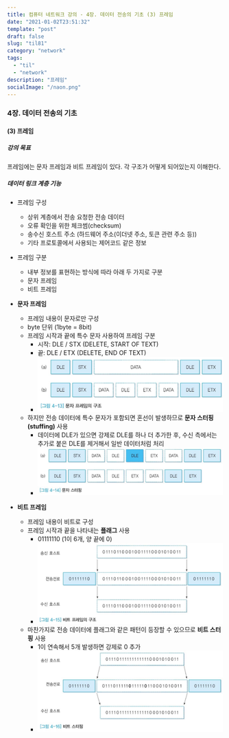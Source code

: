 ```yaml
---
title: 컴퓨터 네트워크 강의 - 4장. 데이터 전송의 기초 (3) 프레임
date: "2021-01-02T23:51:32"
template: "post"
draft: false
slug: "til81"
category: "network"
tags:
  - "til"
  - "network"
description: "프레임"
socialImage: "/naon.png"
---
```


### 4장. 데이터 전송의 기초
#### (3) 프레임

##### 강의 목표
프레임에는 문자 프레임과 비트 프레임이 있다. 각 구조가 어떻게 되어있는지 이해한다.

##### 데이터 링크 계층 기능
- 프레임 구성
  - 상위 계층에서 전송 요청한 전송 데이터
  - 오류 확인을 위한 체크썸(checksum)
  - 송수신 호스트 주소 (하드웨어 주소(이더넷 주소, 토큰 관련 주소 등))
  - 기타 프로토콜에서 사용되는 제어코드 같은 정보

- 프레임 구분
  - 내부 정보를 표현하는 방식에 따라 아래 두 가지로 구분
  - 문자 프레임
  - 비트 프레임

- **문자 프레임**
  - 프레임 내용이 문자로만 구성
  - byte 단위 (1byte = 8bit)
  - 프레임 시작과 끝에 특수 문자 사용하여 프레임 구분
      - 시작: DLE / STX (DELETE, START OF TEXT)
      - 끝: DLE / ETX (DELETE, END OF TEXT)
      - ![문자 프레임 구조](/media/network11.JPG)
  - 하지만 전송 데이터에 특수 문자가 포함되면 혼선이 발생하므로 **문자 스터핑(stuffing)** 사용
      - 데이터에 DLE가 있으면 강제로 DLE를 하나 더 추가한 후, 수신 측에서는 추가로 붙은 DLE를 제거해서 일반 데이터처럼 처리
      - ![문자 스터핑](/media/network12.JPG)

- **비트 프레임**
  - 프레임 내용이 비트로 구성
  - 프레임 시작과 끝을 나타내는 **플래그** 사용
      - 01111110 (1이 6개, 양 끝에 0)
      - ![비트 프레임 구조](/media/network13.JPG)
  - 마찬가지로 전송 데이터에 플래그와 같은 패턴이 등장할 수 있으므로 **비트 스터핑** 사용
      - 1이 연속해서 5개 발생하면 강제로 0 추가
      - ![비트 스터핑](/media/network14.JPG)